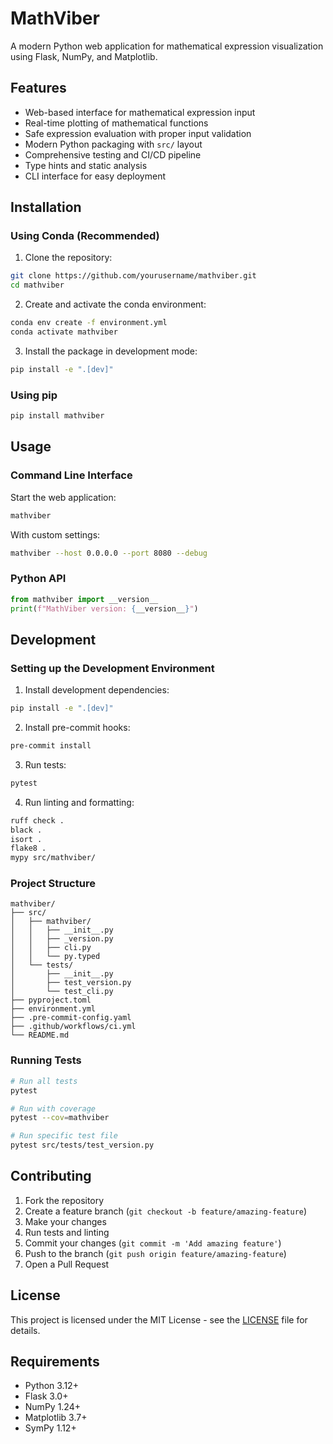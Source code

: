 # MathViber

A modern Python web application for mathematical expression visualization using Flask, NumPy, and Matplotlib.

## Features

- Web-based interface for mathematical expression input
- Real-time plotting of mathematical functions
- Safe expression evaluation with proper input validation
- Modern Python packaging with `src/` layout
- Comprehensive testing and CI/CD pipeline
- Type hints and static analysis
- CLI interface for easy deployment

## Installation

### Using Conda (Recommended)

1. Clone the repository:
```bash
git clone https://github.com/yourusername/mathviber.git
cd mathviber
```

2. Create and activate the conda environment:
```bash
conda env create -f environment.yml
conda activate mathviber
```

3. Install the package in development mode:
```bash
pip install -e ".[dev]"
```

### Using pip

```bash
pip install mathviber
```

## Usage

### Command Line Interface

Start the web application:
```bash
mathviber
```

With custom settings:
```bash
mathviber --host 0.0.0.0 --port 8080 --debug
```

### Python API

```python
from mathviber import __version__
print(f"MathViber version: {__version__}")
```

## Development

### Setting up the Development Environment

1. Install development dependencies:
```bash
pip install -e ".[dev]"
```

2. Install pre-commit hooks:
```bash
pre-commit install
```

3. Run tests:
```bash
pytest
```

4. Run linting and formatting:
```bash
ruff check .
black .
isort .
flake8 .
mypy src/mathviber/
```

### Project Structure

```
mathviber/
├── src/
│   ├── mathviber/
│   │   ├── __init__.py
│   │   ├── _version.py
│   │   ├── cli.py
│   │   └── py.typed
│   └── tests/
│       ├── __init__.py
│       ├── test_version.py
│       └── test_cli.py
├── pyproject.toml
├── environment.yml
├── .pre-commit-config.yaml
├── .github/workflows/ci.yml
└── README.md
```

### Running Tests

```bash
# Run all tests
pytest

# Run with coverage
pytest --cov=mathviber

# Run specific test file
pytest src/tests/test_version.py
```

## Contributing

1. Fork the repository
2. Create a feature branch (`git checkout -b feature/amazing-feature`)
3. Make your changes
4. Run tests and linting
5. Commit your changes (`git commit -m 'Add amazing feature'`)
6. Push to the branch (`git push origin feature/amazing-feature`)
7. Open a Pull Request

## License

This project is licensed under the MIT License - see the [LICENSE](LICENSE) file for details.

## Requirements

- Python 3.12+
- Flask 3.0+
- NumPy 1.24+
- Matplotlib 3.7+
- SymPy 1.12+

